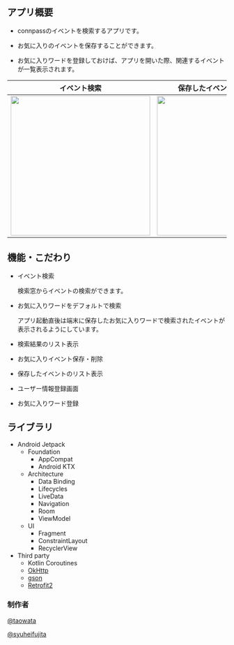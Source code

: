 ## アプリ概要
* connpassのイベントを検索するアプリです。

* お気に入りのイベントを保存することができます。

* お気に入りワードを登録しておけば、アプリを開いた際、関連するイベントが一覧表示されます。


イベント検索 | 保存したイベントのリスト表示 | ユーザー情報登録画面 
---- | ----  | ---- 
<img src="https://user-images.githubusercontent.com/47232163/91534054-e0b50480-e94b-11ea-9258-9a48b948011b.png" width="320"/>   | <img src="https://user-images.githubusercontent.com/47232163/91534051-e01c6e00-e94b-11ea-846d-526a2eb50e8f.png" width="320"/>  | <img src="https://user-images.githubusercontent.com/57245344/91711359-be77ec80-ebc0-11ea-8170-bf208d915735.png" width="320"/>

## 機能・こだわり

* イベント検索

  検索窓からイベントの検索ができます。

* お気に入りワードをデフォルトで検索

  アプリ起動直後は端末に保存したお気に入りワードで検索されたイベントが表示されるようにしています。

* 検索結果のリスト表示


* お気に入りイベント保存・削除
*  保存したイベントのリスト表示

* ユーザー情報登録画面
* お気に入りワード登録

## ライブラリ
* Android Jetpack
  * Foundation
    * AppCompat
    * Android KTX
  * Architecture
    * Data Binding
    * Lifecycles
    * LiveData
    * Navigation
    * Room
    * ViewModel
  * UI
    * Fragment
    * ConstraintLayout
    * RecyclerView
* Third party
  * Kotlin Coroutines
  * [OkHttp](https://square.github.io/okhttp/#okhttp)
  * [gson](https://github.com/google/gson)
  * [Retrofit2](https://square.github.io/retrofit/)

### 制作者

[@taowata](https://github.com/taowata)

[@syuheifujita](syuheifujita)
